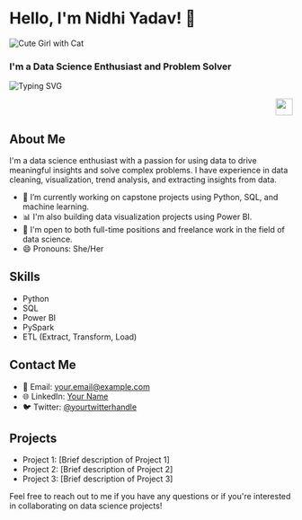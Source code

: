 # Hello, I'm Nidhi Yadav! 👋

![Cute Girl with Cat](https://example.com/image.png)

### I'm a Data Science Enthusiast and Problem Solver

![Typing SVG](https://readme-typing-svg.demolab.com?font=Fira+Code&weight=200&size=17&duration=2000&pause=1000&color=1BD5F7&center=true&vCenter=true&repeat=false&width=396&lines=I'm+Nidhi+Yadav+%F0%9F%91%8B)

<p align="right">
  <img src="https://gifscenter.com/wp-content/uploads/2017/05/Indian%20Flag%20waving%20animation%20free%20download.gif" width="30px"/>
</p>

## About Me

I'm a data science enthusiast with a passion for using data to drive meaningful insights and solve complex problems. I have experience in data cleaning, visualization, trend analysis, and extracting insights from data.

- 🔭 I’m currently working on capstone projects using Python, SQL, and machine learning.
- 📊 I'm also building data visualization projects using Power BI.
- 💼 I'm open to both full-time positions and freelance work in the field of data science.
- 😄 Pronouns: She/Her

## Skills

- Python
- SQL
- Power BI
- PySpark
- ETL (Extract, Transform, Load)

## Contact Me

- 📧 Email: your.email@example.com
- 🌐 LinkedIn: [Your Name](https://www.linkedin.com/in/yourname)
- 🐦 Twitter: [@yourtwitterhandle](https://twitter.com/yourtwitterhandle)

## Projects

- Project 1: [Brief description of Project 1]
- Project 2: [Brief description of Project 2]
- Project 3: [Brief description of Project 3]

Feel free to reach out to me if you have any questions or if you're interested in collaborating on data science projects!
